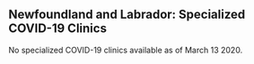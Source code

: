 ## Newfoundland and Labrador: Specialized COVID-19 Clinics

No specialized COVID-19 clinics available as of March 13 2020.
